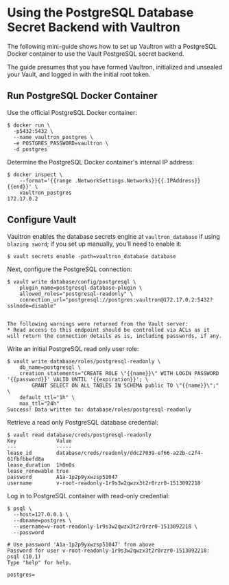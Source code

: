 # Using the PostgreSQL Database Secret Backend with Vaultron

The following mini-guide shows how to set up Vaultron with a PostgreSQL Docker
container to use the Vault PostgreSQL secret backend.

The guide presumes that you have formed Vaultron, initialized and unsealed
your Vault, and logged in with the initial root token.


## Run PostgreSQL Docker Container

Use the official PostgreSQL Docker container:

```
$ docker run \
  -p5432:5432 \
  --name vaultron_postgres \
  -e POSTGRES_PASSWORD=vaultron \
  -d postgres
```

Determine the PostgreSQL Docker container's internal IP address:

```
$ docker inspect \
    --format='{{range .NetworkSettings.Networks}}{{.IPAddress}}{{end}}' \
    vaultron_postgres
172.17.0.2
```

## Configure Vault

Vaultron enables the database secrets engine at `vaultron_database` if using `blazing sword`; if you set up manually, you'll need to enable it:

```
$ vault secrets enable -path=vaultron_database database
```

Next, configure the PostgreSQL connection:

```
$ vault write database/config/postgresql \
    plugin_name=postgresql-database-plugin \
    allowed_roles="postgresql-readonly" \
    connection_url="postgresql://postgres:vaultron@172.17.0.2:5432?sslmode=disable"


The following warnings were returned from the Vault server:
* Read access to this endpoint should be controlled via ACLs as it will return the connection details as is, including passwords, if any.
```

Write an initial PostgreSQL read only user role:

```
$ vault write database/roles/postgresql-readonly \
    db_name=postgresql \
    creation_statements="CREATE ROLE \"{{name}}\" WITH LOGIN PASSWORD '{{password}}' VALID UNTIL '{{expiration}}'; \
        GRANT SELECT ON ALL TABLES IN SCHEMA public TO \"{{name}}\";" \
    default_ttl="1h" \
    max_ttl="24h"
Success! Data written to: database/roles/postgresql-readonly
```

Retrieve a read only PostgreSQL database credential:

```
$ vault read database/creds/postgresql-readonly
Key             Value
---             -----
lease_id        database/creds/readonly/ddc27039-ef66-a22b-c2f4-61fbfbbefd8a
lease_duration  1h0m0s
lease_renewable true
password        A1a-1p2p9yxwzsp51047
username        v-root-readonly-1r9s3w2qwzx3t2r0rzr0-1513092218
```

Log in to PostgreSQL container with read-only credential:

```
$ psql \
  --host=127.0.0.1 \
  --dbname=postgres \
  --username=v-root-readonly-1r9s3w2qwzx3t2r0rzr0-1513092218 \
  --password

# Use password 'A1a-1p2p9yxwzsp51047' from above
Password for user v-root-readonly-1r9s3w2qwzx3t2r0rzr0-1513092218:
psql (10.1)
Type "help" for help.

postgres=
```
